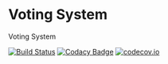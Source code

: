# Voting System

Voting System

[![Build Status](https://travis-ci.org/Arquisoft/Voting_4b.svg?branch=master)](https://travis-ci.org/Arquisoft/Voting_4b)
[![Codacy Badge](https://api.codacy.com/project/badge/grade/138f11b2beb443c6a6da8085e67c6dd6)](https://www.codacy.com/app/jelabra/Voting_4b)
[![codecov.io](https://codecov.io/github/Arquisoft/Voting_4b/coverage.svg?branch=master)](https://codecov.io/github/Arquisoft/Voting_4b?branch=master)


